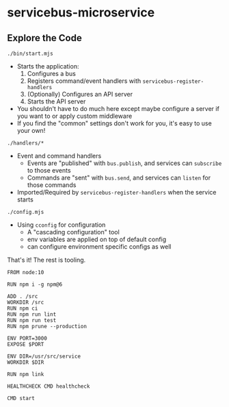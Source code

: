# servicebus-microservice

## Explore the Code

`./bin/start.mjs`
* Starts the application:
  1. Configures a bus
  1. Registers command/event handlers with `servicebus-register-handlers`
  1. (Optionally) Configures an API server
  1. Starts the API server
* You shouldn't have to do much here except maybe configure a server if you want to or apply custom middleware
* If you find the "common" settings don't work for you, it's easy to use your own!

`./handlers/*`
* Event and command handlers
  * Events are "published" with `bus.publish`, and services can `subscribe` to those events
  * Commands are "sent" with `bus.send`, and services can `listen` for those commands
* Imported/Required by `servicebus-register-handlers` when the service starts

`./config.mjs`
* Using `cconfig` for configuration
  * A "cascading configuration" tool
  * env variables are applied on top of default config
  * can configure environment specific configs as well

That's it! The rest is tooling.


```
FROM node:10

RUN npm i -g npm@6

ADD . /src
WORKDIR /src
RUN npm ci
RUN npm run lint
RUN npm run test
RUN npm prune --production

ENV PORT=3000
EXPOSE $PORT

ENV DIR=/usr/src/service
WORKDIR $DIR

RUN npm link

HEALTHCHECK CMD healthcheck

CMD start

```

